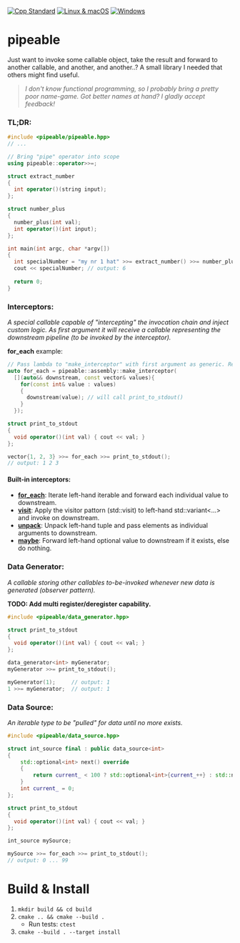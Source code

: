 [![Cpp Standard](https://img.shields.io/badge/C%2B%2B-17-blue.svg)](https://en.wikipedia.org/wiki/C%2B%2B17) [![Linux & macOS](https://travis-ci.org/helmesjo/pipeable.svg?branch=master)](https://travis-ci.org/helmesjo/pipeable) [![Windows](https://ci.appveyor.com/api/projects/status/f9vbeaxd8f2tq2hq?svg=true)](https://ci.appveyor.com/project/helmesjo/pipeable)

# pipeable
Just want to invoke some callable object, take the result and forward to another callable, and another, and another..?
A small library I needed that others might find useful.

> _I don't know functional programming, so I probably bring a pretty poor name-game._
> _Got better names at hand? I gladly accept feedback!_
### TL;DR:
```c++
#include <pipeable/pipeable.hpp>
// ...

// Bring "pipe" operator into scope
using pipeable::operator>>=;

struct extract_number
{
  int operator()(string input);
};

struct number_plus
{
  number_plus(int val);
  int operator()(int input);
};

int main(int argc, char *argv[])
{
  int specialNumber = "my nr 1 hat" >>= extract_number() >>= number_plus(5);
  cout << specialNumber; // output: 6
  
  return 0;
}
```

### Interceptors:
_A special callable capable of "intercepting" the invocation chain and inject custom logic._
_As first argument it will receive a callable representing the downstream pipeline (to be invoked by the interceptor)._

**for_each** example:
```c++
// Pass lambda to "make_interceptor" with first argument as generic. Rest is desired input
auto for_each = pipeable::assembly::make_interceptor(
  [](auto&& downstream, const vector& values){
    for(const int& value : values)
    {
      downstream(value); // will call print_to_stdout()
    }
  });

struct print_to_stdout
{
  void operator()(int val) { cout << val; }
};

vector{1, 2, 3} >>= for_each >>= print_to_stdout();
// output: 1 2 3
```
#### Built-in interceptors:
- **[for_each](https://github.com/helmesjo/pipeable/blob/bbe78f033b8b22779e4e371f8c18ef58e9ad7550/include/pipeable/pipeable.hpp#L9-L20)**: Iterate left-hand iterable and forward each individual value to downstream.
- **[visit](https://github.com/helmesjo/pipeable/blob/bbe78f033b8b22779e4e371f8c18ef58e9ad7550/include/pipeable/pipeable.hpp#L22-L27)**: Apply the visitor pattorn (std::visit) to left-hand std::variant<...> and invoke on downstream.
- **[unpack](https://github.com/helmesjo/pipeable/blob/cc76b0ff42b36bd9021b3afad8c1b3979c6cef25/include/pipeable/pipeable.hpp#L29-L34)**: Unpack left-hand tuple and pass elements as individual arguments to downstream.
- **[maybe](https://github.com/helmesjo/pipeable/blob/cc76b0ff42b36bd9021b3afad8c1b3979c6cef25/include/pipeable/pipeable.hpp#L36-L44)**: Forward left-hand optional value to downstream if it exists, else do nothing.
### Data Generator:
_A callable storing other callables to-be-invoked whenever new data is generated (observer pattern)._

**TODO: Add multi register/deregister capability.**
```c++
#include <pipeable/data_generator.hpp>

struct print_to_stdout
{
  void operator()(int val) { cout << val; }
};

data_generator<int> myGenerator;
myGenerator >>= print_to_stdout();

myGenerator(1);     // output: 1
1 >>= myGenerator;  // output: 1
```
### Data Source:
_An iterable type to be "pulled" for data until no more exists._
```c++
#include <pipeable/data_source.hpp>

struct int_source final : public data_source<int>
{
    std::optional<int> next() override
    {
        return current_ < 100 ? std::optional<int>{current_++} : std::nullopt;
    }
    int current_ = 0;
};

struct print_to_stdout
{
  void operator()(int val) { cout << val; }
};

int_source mySource;

mySource >>= for_each >>= print_to_stdout();
// output: 0 ... 99

```

# Build & Install
1. `mkdir build && cd build`
2. `cmake .. && cmake --build .`
    - Run tests: `ctest`
3. `cmake --build . --target install`
